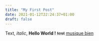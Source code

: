 ```yaml
---
title: "My First Post"
date: 2021-01-12T22:24:37+01:00
draft: false
---
```

Text, *italic*, **Hello World !**
~~test~~
[musique bien](https://www.youtube.com/watch?v=ckSEnb_I3Zg "yolololoj")


